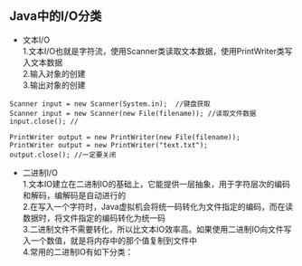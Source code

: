 ## Java中的I/O分类

- 文本I/O  
1.文本I/O也就是字符流，使用Scanner类读取文本数据，使用PrintWriter类写入文本数据  
2.输入对象的创建  
3.输出对象的创建  

```  
Scanner input = new Scanner(System.in);  //键盘获取
Scanner input = new Scanner(new File(filename)); //读取文件数据
input.close(); //
```  


```
PrintWriter output = new PrintWriter(new File(filename));
PrintWriter output = new PrintWriter("text.txt");
output.close(); //一定要关闭
```

- 二进制I/O  
1.文本IO建立在二进制IO的基础上，它能提供一层抽象，用于字符层次的编码和解码，编解码是自动进行的  
2.在写入一个字符时，Java虚拟机会将统一码转化为文件指定的编码，而在读数据时，将文件指定的编码转化为统一码  
3.二进制文件不需要转化，所以比文本IO效率高。如果使用二进制IO向文件写入一个数值，就是将内存中的那个值复制到文件中  
4.常用的二进制IO有如下分类：
